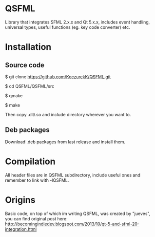 # QSFML
Library that integrates SFML 2.x.x and Qt 5.x.x, includes event handling, universal types, useful functions (eg. key code converter) etc.

# Installation
## Source code
$ git clone https://github.com/KoczurekK/QSFML.git

$ cd QSFML/QSFML/src

$ qmake

$ make

Then copy .dll/.so and include directory wherever you want to. 

## Deb packages
Download .deb packages from last release and install them.

# Compilation
All header files are in QSFML subdirectory, include useful ones and remember to link with -lQSFML.

# Origins
Basic code, on top of which im writing QSFML, was created by "jueves", you can find original post here: http://becomingindiedev.blogspot.com/2013/10/qt-5-and-sfml-20-integration.html
